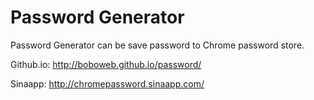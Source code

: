 # Password Generator

Password Generator can be save password to Chrome password store.

Github.io: http://boboweb.github.io/password/

Sinaapp: http://chromepassword.sinaapp.com/
